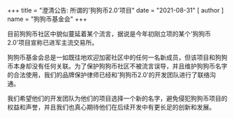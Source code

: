 
+++
title = "澄清公告: 所谓的'狗狗币2.0'项目"
date = "2021-08-31"
[ author ]
  name = "狗狗币基金会"
+++

目前狗狗币社区中貌似蔓延着某个流言，据说是今年初刚立项的某个'狗狗币2.0'项目宣称已进军主流交易所。

狗狗币基金会总是一如既往地欢迎加密社区中的任何一名新成员，但该项目和狗狗币本身却没有任何关联。为了保护狗狗币社区不被流言误导，并且维护狗狗币名字的合法使用，我们的品牌保护律师已经和'狗狗币2.0'的开发团队进行了联络沟通。

我们希望他们的开发团队为他们的项目选择一个新的名字，避免侵犯狗狗币项目的权益和声誉，并且我们也真心期待他们在后续开发中有更长足的创新和发展。
